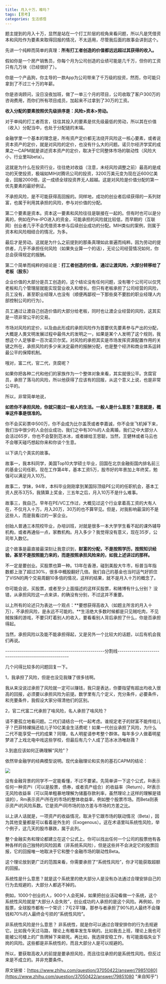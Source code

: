 ```yaml
---
title: 月入十万，难吗？
tags: [思考]
categories: 生活感悟
---
```



题主提到的月入十万，显然是站在一个打工阶层的视角来看问题，所以凡是凭借资本和风险作为要素来取得回报的情况，不太适用，尽管我后面的故事会讲到这个。

先讲一个纯粹而简单的真理：**所有打工者创造的价值都远远超过其获得的收入。**

假如你是一个房产销售员，你每个月为公司创造的业绩可能是几千万，但你的工资只有几万块（已经很好了）。

你是一个产品狗，你主导的一款App为公司带来了千万级的投资，然而，你可能只拿到了不过三十万的年薪。

你是咨询顾问，没日没夜加班，做了一单三个月的项目，公司收取了客户300万的咨询费用，而你们所有项目成员，加起来不过拿到了30万的工资。

**收入分配的要素按照优先级排序是：风险>资本>劳动。**

对于单纯的打工者而言，往往其投入的要素是优先级最低的劳动，所以其在价值（收入）分配当中，也处于分配链的末端。

金融学里一个基本的理念是，所有资产定价都无法绕开风险这一核心要素，或者说资本资产的定价，就是对风险的定价，也没有什么大的问题。诺贝尔经济学奖的成果之一CAPM就是讲述资本资产的定价，取决于它同整体市场的联动性（风险大小，行业里叫beta）。

这就是为什么在投资行业，往往绝对收益（注意，未经风险调整之前）最高的是成功的天使投资，极端如MIH对腾讯公司的投资，3200万美元变为现在近600亿美金，回报2000倍，这一成绩全球投资界无人超越。这是对风险是价值分配的第一优先要素的最好例证。

不承担风险，是不可能获得高回报的。同样地，成功的创业者后续获得的一系列财富，也属于利用其承担的风险，参与对价值的分配。

第二个要素是资本。资本这一要素和风险往往是联接在一起的。但有时也可以是分离的，例如在Pre-IPO进入的资金，可能承担的风险就比较低，而早期的（互联网）创业者几乎不会凭借资本参与后续创业成功的分配。MIH类似的案例，则属于资本和风险相结合的情况，为多。

最后才是劳动。这就是为什么之前提到的那条真理如此普遍而纯粹。因为劳动的提供者，几乎不承担任何风险（如果失业算一个的话），无论公司经营情况如何，你总会获得规定的报酬。

第二个简单而纯粹的结论是：**打工者创造的价值，通过让渡风险，大部分转移给了老板（股东）**

企业价值的大部分是员工创造的，这个结论没有任何问题，没有哪个公司可以仅凭老板和几个管理层就能实现营业收入和增长。但只有老板承担了公司经营的风险，员工没有，甚至职业经理人也没有（顺便再鄙视一下那些臭不要脸的职业经理人内部控制公司的行为）。

员工通过让渡自己创造价值的大部分给老板，同时也让渡企业经营的风险，这其实是一项非常公平的交易。

市场对风险的定价，以及由此形成的承担风险作为首要优先要素参与产出的分配，大概是人类文明发展过程中最伟大的发明之一，如果是某个人发明了这个规则，我想这个人足够拿一百次诺贝尔奖。对风险的承担其实是市场发挥资源配置作用的关键之所在，承担风险的多少来决定最终的报酬分配，也是整个经济和商业体系运转最公平的保障机制。

哦对，富二代，官二代，贪腐呢？

如果你把各种二代和他们的家族作为一个整体对象来看，其实就很公平。贪腐官员，承担了落马的风险，所以他获得了应该有的回报，从这个意义上说，也是非常公平的。

所以，非常简单地说，

**如若你不承担风险，你就只能过一般人的生活。一般人是什么意思？意思就是，概率这件事是很准的。**

你不会买彩票中500万，你不会成为比尔盖茨或者李嘉诚，你不会坐飞机掉下来，我们当中很少的人会创业成功，我们之中有30％的人会离婚，我们之中大部分人会活过65岁，你也不会娶到范冰冰，或者嫁给王思聪，当然，王健林或者马云也不会哪天碰巧想起你来和你谈个生意。

以下讲几个真实的故事。

故事一，我本科同学，美国Top10大学硕士毕业，回国在北京金融街国内排名前三的基金公司任职。现在工作第4年，基本工资5万，股市好的年景加上年终奖，勉强可以满足月入10万。

故事二，学妹，94年，本科毕业刚刚拿到某国际顶级PE公司的任职机会，基本工资人民币3万5，我猜算上奖金，三五年之后，月入10万不是什么难事。

故事三，我自己。早年在PE/VC工作过，大概见过这个行业拿着高工资的大有人在，不仅月入十万，月入20万，30万的也不算罕见。但是，对我影响最深的不是这些人，而是我看过的一家企业。

创始人普通三本院校毕业，办培训班，对就是很多一本大学学生看不起的课外辅导机构，或者再通俗一点，家教机构。月入多少？我觉得没有意义，现在35岁，公司年入数亿。

这个故事是最直接最深刻让我意识到，**财富的分配，不是按照学历，按照知识经验，甚至不是按照能力来的，而是按照承担风险来的，如我上述讲过的那样。**

不一定是要创业。买股票也算一种。13年在香港，碰到美股大牛市，标普当年指数都上涨了超过30%，很多中概股翻好几倍。我们自己的基金也当时运气好抓住了VISN的两个交易周翻10多倍的情况，这样的结果，就不是月入十万的概念了。

你可能会说，买股票，或者至少上面描述的这样买股票，和赌博有什么分别？ 没错，从承担风险这一点来讲，的确没有分别，不过这并不重要。

以上所有的论述只为表达一个观点：**要想获得高收入（如题主所言的月入十万），不承担风险，是永远不可能的。**生活绝大多数时候都是只见贼吃肉，不见贼挨揍的游戏，不要只盯着别人的收入，要看看别人背后承担了什么，你是否承担得起。

当然，承担风险以及能不能承担得起，又是另外一个比较大的话题，以后有机会我们再说。

--------------------------------------------------分割线-----------------------------------------------------

几个问得比较多的问题回复一下。

1，我承担了风险，但是也没见我赚了很多钱啊。

我从来没说过承担了风险就一定可以赚钱，我只是表达，你要指望有超出均收入很高的回报，必须要以承担风险为前提。数学里有几个定义，充分条件，必要条件，和充要条件，我假设大家分得清他们的区别。

2，官二代富二代承担了啥风险，名人承担了啥风险？

请不要孤立地看问题。二代们请结合一代一起考虑。谁规定老子的财富不能传给儿子？巴菲特裸捐还给儿子10亿美金生活费呢！如果一代创业承担了风险，为什么二代不能享受一代的成果？同理，名人明星请参考整个群体。每年多少人做着明星梦进了上戏北电中戏这些学校，但最后有几个人成了范冰冰汤唯赵薇？

3.到底应该如何正确理解“风险”？

依然举金融学的经典模型说明。现代金融理论和实务的基石CAPM的结论：

![](https://zhihu.com/equation?tex=Ri-Rf%3D%5Cbeta+i+%EF%BC%88Rm-Rf%EF%BC%89%E5%85%B6%E4%B8%AD%5Cbeta+i+%3DCov%EF%BC%88Ri%2CRm%EF%BC%89%2FVar%28Rm%29)

没有金融背景的同学不一定能看懂，不过不要紧。先简单讲一下这个公式，Ri表示任何一种资产i（可以是股票，债券，或者资产组合）的收益率（Return），Rf表示无风险收益率（可以简单粗暴地理解为储蓄存款利率，虽然理论上这样的理解是错误的），Rm表示资产i所在的市场的整体收益率，例如整个股票市场。而Beta则表示资产i的风险系数。它是资产i同市场的协方差与市场的方差之比。

以上讲人话就是，一项资产的收益情况，取决于它跟市场的联动情况（Beta），因为其他变量都是可以看着是外生的（Exogenous）。这在术语里叫系统性风险，举个例子，这几天的股市暴跌，属于此列。

整个金融实务和理论都建立在这个公式上。你可以找出任何一个公司的股票他有各种各样的自己独特的风险因素（非系统系风险），但是这些并不会决定它的股票回报，它的回报唯一地取决于它和整个金融市场的联动性Beta。

这个理论放到更广泛的范围来看，你需要承担了“系统性风险”，你才可能获取超额的回报。

系统性是什么意思？就是这个系统里的绝大部分人是没有办法通过合理安排自己的行为去规避的，大部分人都逃不掉的。

例如，1000个创业的人，900个人会死掉，如果把创业活动看做一个系统，这个系统性风险就是“大部分人会失败”，创业成功的人承担的是这个风险。再例如，炒股票，全球股市都有一个常识：7亏2平1赚，那参与者承担了90%的人最终不会赚钱和70%的人最终会亏损的“系统性风险”。

非系统性风险是什么意思？ 非系统性，就是你可以通过合理安排你的行为去规避它。比如我今天过马路，理论上有概率发生车祸的。比如我去上班，理论上我也可能被公司楼上的广告牌掉下来砸死。再比如，我选择安稳工作，有可能面临失业下岗的风险。这些都是非系统性的，而且大部分人是可以规避的。

所以，要获取高收入的前提是要承担风险，而且往往承担的是系统性风险。但反过来是不成立的。并非充要条件。

原文链接：[https://www.zhihu.com/question/37050422/answer/79851080](https://www.zhihu.com/question/37050422/answer/79851080 "来自知乎")